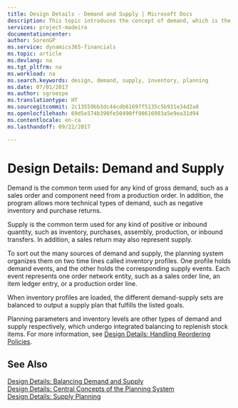 ```yaml
---
title: Design Details - Demand and Supply | Microsoft Docs
description: This topic introduces the concept of demand, which is the common term used for any kind of gross demand, such as a sales order and component need from a production order.
services: project-madeira
documentationcenter: 
author: SorenGP
ms.service: dynamics365-financials
ms.topic: article
ms.devlang: na
ms.tgt_pltfrm: na
ms.workload: na
ms.search.keywords: design, demand, supply, inventory, planning
ms.date: 07/01/2017
ms.author: sgroespe
ms.translationtype: HT
ms.sourcegitcommit: 2c13559bb3dc44cdb61697f5135c5b931e34d2a8
ms.openlocfilehash: 69d5e574b390fe50490ff98616983a5e9ea31d94
ms.contentlocale: en-ca
ms.lasthandoff: 09/22/2017

---
```

# <a name="design-details-demand-and-supply"></a>Design Details: Demand and Supply
Demand is the common term used for any kind of gross demand, such as a sales order and component need from a production order. In addition, the program allows more technical types of demand, such as negative inventory and purchase returns.  
  
Supply is the common term used for any kind of positive or inbound quantity, such as inventory, purchases, assembly, production, or inbound transfers. In addition, a sales return may also represent supply.  
  
To sort out the many sources of demand and supply, the planning system organizes them on two time lines called inventory profiles. One profile holds demand events, and the other holds the corresponding supply events. Each event represents one order network entity, such as a sales order line, an item ledger entry, or a production order line.  
  
When inventory profiles are loaded, the different demand-supply sets are balanced to output a supply plan that fulfills the listed goals.  
  
Planning parameters and inventory levels are other types of demand and supply respectively, which undergo integrated balancing to replenish stock items. For more information, see [Design Details: Handling Reordering Policies](design-details-handling-reordering-policies.md).  
  
## <a name="see-also"></a>See Also  
[Design Details: Balancing Demand and Supply](design-details-balancing-demand-and-supply.md)   
[Design Details: Central Concepts of the Planning System](design-details-central-concepts-of-the-planning-system.md)   
[Design Details: Supply Planning](design-details-supply-planning.md)
